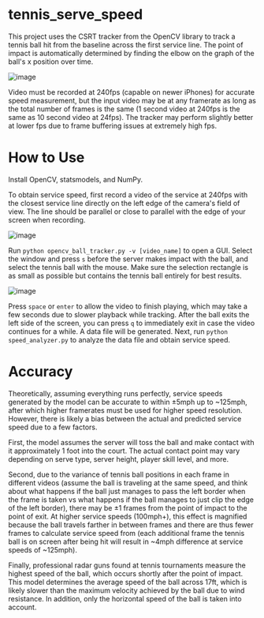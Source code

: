 # tennis_serve_speed
This project uses the CSRT tracker from the OpenCV library to track a tennis ball hit from the baseline across the first service line. The point of impact is automatically determined by finding the elbow on the graph of the ball's x position over time.

![image](https://user-images.githubusercontent.com/25471763/129860575-3ce71bcd-3f1c-48c8-a8b4-bb8981373f3e.png)

Video must be recorded at 240fps (capable on newer iPhones) for accurate speed measurement, but the input video may be at any framerate as long as the total number of frames is the same (1 second video at 240fps is the same as 10 second video at 24fps). The tracker may perform slightly better at lower fps due to frame buffering issues at extremely high fps.

# How to Use
Install OpenCV, statsmodels, and NumPy.

To obtain service speed, first record a video of the service at 240fps with the closest service line directly on the left edge of the camera's field of view. The line should be parallel or close to parallel with the edge of your screen when recording. 

![image](https://user-images.githubusercontent.com/25471763/129860865-baeb59af-28d5-47f6-963b-fb72860af325.png)


Run `python opencv_ball_tracker.py -v [video_name]` to open a GUI. Select the window and press `s` before the server makes impact with the ball, and select the tennis ball with the mouse. Make sure the selection rectangle is as small as possible but contains the tennis ball entirely for best results. 

![image](https://user-images.githubusercontent.com/25471763/129862348-bc997d73-baaa-4fba-88a2-f9139f61db79.png)

Press `space` or `enter` to allow the video to finish playing, which may take a few seconds due to slower playback while tracking. After the ball exits the left side of the screen, you can press `q` to immediately exit in case the video continues for a while. A data file will be generated. Next, run `python speed_analyzer.py` to analyze the data file and obtain service speed. 

# Accuracy
Theoretically, assuming everything runs perfectly, service speeds generated by the model can be accurate to within ±5mph up to ~125mph, after which higher framerates must be used for higher speed resolution. However, there is likely a bias between the actual and predicted service speed due to a few factors. 

First, the model assumes the server will toss the ball and make contact with it approximately 1 foot into the court. The actual contact point may vary depending on serve type, server height, player skill level, and more.

Second, due to the variance of tennis ball positions in each frame in different videos (assume the ball is traveling at the same speed, and think about what happens if the ball just manages to pass the left border when the frame is taken vs what happens if the ball manages to just clip the edge of the left border), there may be ±1 frames from the point of impact to the point of exit. At higher service speeds (100mph+), this effect is magnified because the ball travels farther in between frames and there are thus fewer frames to calculate service speed from (each additional frame the tennis ball is on screen after being hit will result in ~4mph difference at service speeds of ~125mph). 

Finally, professional radar guns found at tennis tournaments measure the highest speed of the ball, which occurs shortly after the point of impact. This model determines the average speed of the ball across 17ft, which is likely slower than the maximum velocity achieved by the ball due to wind resistance. In addition, only the horizontal speed of the ball is taken into account.
